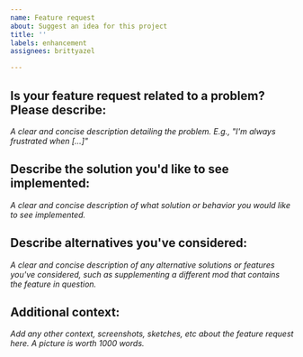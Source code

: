 ```yaml
---
name: Feature request
about: Suggest an idea for this project
title: ''
labels: enhancement
assignees: brittyazel

---
```


## Is your feature request related to a problem? Please describe:
*A clear and concise description detailing the problem. E.g., "I'm always frustrated when [...]"*

## Describe the solution you'd like to see implemented:
*A clear and concise description of what solution or behavior you would like to see implemented.*

## Describe alternatives you've considered:
*A clear and concise description of any alternative solutions or features you've considered, such as supplementing a different mod that contains the feature in question.*

## Additional context:
*Add any other context, screenshots, sketches, etc about the feature request here. A picture is worth 1000 words.*
